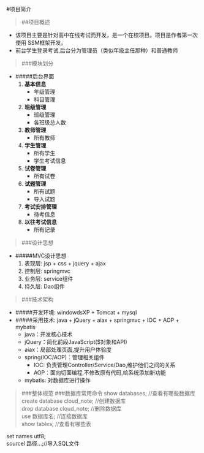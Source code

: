 #项目简介
>##项目概述
* 该项目主要是针对高中在线考试而开发，是一个在校项目。项目是作者第一次使用 SSM框架开发。<br/>
* 前台学生登录考试,后台分为管理员（类似年级主任那种）和普通教师
>###模块划分
* #####后台界面
  1. **基本信息**
     * 年级管理<br/>
     * 科目管理<br/>
  2. **班级管理**
     * 班级管理<br/>
     * 各班级总人数<br/>
  3. **教师管理**
     * 所有教师<br/>
  4. **学生管理**
     * 所有学生<br/>
     * 学生考试信息<br/>
  5. **试卷管理**
      * 所有试卷<br/>
  6. **试题管理**
      * 所有试题<br/>
      * 导入试题<br/>
  7. **考试安排管理**
      * 待考信息<br/>
  8. **以往考试信息**
        * 所有记录<br/>
>###设计思想
* #####MVC设计思想
    1. 表现层: jsp + css + jquery + ajax
    2. 控制层: springmvc
    3. 业务层: service组件
    4. 持久层: Dao组件
>###技术架构
* #####开发环境: windowdsXP + Tomcat + mysql
* #####采用技术: java + jQuery + aiax + springmvc + IOC + AOP + mybatis
   * java：开发核心技术
   * jQuery：简化前段JavaScript($对象和API)
   * aiax：局部处理页面,提升用户体验度
   * spring(IOC/AOP)：管理相关组件
       * IOC: 负责管理Controller/Service/Dao,维护他们之间的关系
       * AOP：面向切面编程,不修改原有代码,给系统添加新功能
   * mybatis: 对数据库进行操作
>###整体规范
>###数据库常用命令
show databases; //查看有哪些数据库<br/>
create database cloud_note; //创建数据库<br/>
drop database cloud_note; //删除数据库<br/>
use 数据库名; //连接数据库<br/>
show tables; //查看有哪些表<br/>

set names utf8;<br/>
sourcel 路径...;//导入SQL文件<br/>

    

